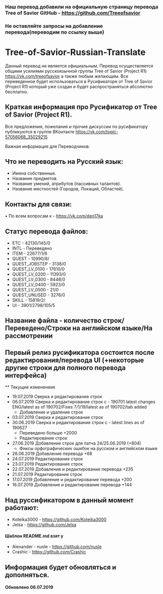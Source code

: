 ### Наш перевод добавили на официальную страницу перевода Tree of Savior GitHub - https://github.com/Treeofsavior
### Не оставляйте запросы на добавление перевода(переводим по ссылку выше)

# Tree-of-Savior-Russian-Translate
Данный перевод не является официальным. Перевод осуществляется общими усилиями русскоязычной группы Tree of Savior (Project R1) https://vk.com/treeofsavior а также любым желающим. Все переведенное будет использоваться в Русификаторе от Tree of Savior (Project R1) который уже создан и будет распространяться абсолютно бесплатно.

## Краткая информация про Русификатор от Tree of Savior (Project R1).

Все предложения, пожелания и прочие дискуссии по русификатору публикуются в группе ВКонтакте https://vk.com/topic-57056068_35029215

Важная информация для Переводчиков:

## Что не переводить на Русский язык:
* Имена собственные.
* Название предметов.
* Название умений, атрибутов (пассивных талантов).
 * Название местностей (Городов, Локаций, Областей).

## Контакты для связи:
• По всем вопросам к - https://vk.com/den17ka

## Статус перевода файлов:
* ETC - 42130/145/0
* INTL - Переведено
* ITEM - 22677/1/6
* QUEST - 10990/8/
* QUEST_JOBSTEP - 3138/0
* QUEST_LV_0100 - 17610/0
* QUEST_LV_0200 - 11393/0
* QUEST_LV_0300 - 8448/0
* QUEST_LV_0400 - 5923/0
* QUEST_LV_0500 - 21/0
* QUEST_UNUSED - 3276/0
* SKILL - 15819/2/
* UI - 3901/2798/105/5
 ## Название файла - количество строк/Переведено/Строки на английском языке/На рассмотрении 

## Первый релиз русификатора состоится после редактирования/перевода UI (+некоторые другие строки для полного перевода интерфейса)


** Текущие измененеия
* 19.07.2019 Сверка и редактирование строк 
* 06.07.2019 Сверка и редактирование строк с - 190701 latest changes ENG/latest as of 190702/Fixes 7/1/19/latest as of 190702/tab added
   * Добавление и удаление строк
* 03.07.2019 Сверка и редактирование строк 
* 30.06.2019 Сверка и редактирование строк с - latest lines as of 190627
   * Переведено больше +2000 
   * Редактирование строк
* 27.06.2019 Добавление строк для патча 24/25.06.2019 (+804)
   * Фиксы орфографических ошибок на русском и английском языке
* 26.06.2019 Добавление перевода +68
* 24.07.2019 Редактирование строк
* 23.07.2019 Редактирование строк
* 22.07.2019 Добавление и редактирование перевода +235
* 21.07.2019 Редактирование строк
* 17.07.2019 Добавление и редактирование перевода +200 
* 16.07.2019 Добавление и редактирование перевода +144 

## Над руссификатором в данный момент работают:
* Koteika3000 - https://github.com/Koteika3000
* Jelsa - https://github.com/Jelsa

#### Шаблон README.md взят у 
* Alexander - nusle - https://github.com/nusle
* Crashic - https://github.com/Crashic 
## Информация будет обновляться и дополняться. 
#### Обновлено 06.07.2019
